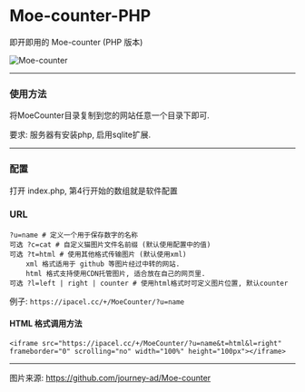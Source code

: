 # Moe-counter-PHP

即开即用的 Moe-counter (PHP 版本)

![Moe-counter](https://ipacel.cc/+/MoeCounter/?u=github&t=xml)

---

### 使用方法

将MoeCounter目录复制到您的网站任意一个目录下即可. 

要求: 服务器有安装php, 启用sqlite扩展. 

---

### 配置
打开 index.php, 第4行开始的数组就是软件配置

### URL
```
?u=name # 定义一个用于保存数字的名称
可选 ?c=cat # 自定义猫图片文件名前缀 (默认使用配置中的值)
可选 ?t=html # 使用其他格式传输图片 (默认使用xml)
    xml 格式适用于 github 等图片经过中转的网站.  
    html 格式支持使用CDN托管图片, 适合放在自己的网页里.  
可选 ?l=left | right | counter # 使用html格式时可定义图片位置, 默认counter
```

例子: `https://ipacel.cc/+/MoeCounter/?u=name`

#### HTML 格式调用方法
```
<iframe src="https://ipacel.cc/+/MoeCounter/?u=name&t=html&l=right" frameborder="0" scrolling="no" width="100%" height="100px"></iframe>
```

---

图片来源: https://github.com/journey-ad/Moe-counter



